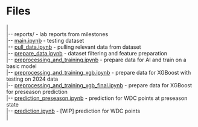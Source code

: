 # Files

|  
|-- reports/ - lab reports from milestones  
|-- [main.ipynb](main.ipynb) - testing dataset  
|-- [pull_data.ipynb](pull_data.ipynb) - pulling relevant data from dataset  
|-- [prepare_data.ipynb](prepare_data.ipynb) - dataset filtering and feature preparation  
|-- [preprocessing_and_training.ipynb](preprocessing_and_training.ipynb) - prepare data for AI and train on a basic model  
|-- [preprocessing_and_training_xgb.ipynb](preprocessing_and_training.ipynb) - prepare data for XGBoost with testing on 2024 data  
|-- [preprocessing_and_training_xgb_final.ipynb](preprocessing_and_training_xgb_final.ipynb) - prepare data for XGBoost for preseason prediction  
|-- [prediction_preseason.ipynb](prediction_preseason.ipynb) - prediction for WDC points at preseason state  
|-- [prediction.ipynb](prediction.ipynb) - [WIP] prediction for WDC points  
|
